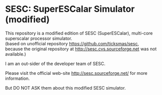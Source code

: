 # SESC: SuperESCalar Simulator (modified)

This repository is a modified edition of SESC (SuperESCalar), multi-core superscalar processor simulator.  
(based on unofficial repository https://github.com/ticksmas/sesc,  
because the original repository at http://sesc.cvs.sourceforge.net was not available.)

I am an out-sider of the developer team of SESC.

Please visit the official web-site http://sesc.sourceforge.net/ 
for more information.

But DO NOT ASK them about this modified SESC simulator.

